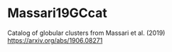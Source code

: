 # Massari19GCcat


Catalog of globular clusters from Massari et al. (2019)  
https://arxiv.org/abs/1906.08271
